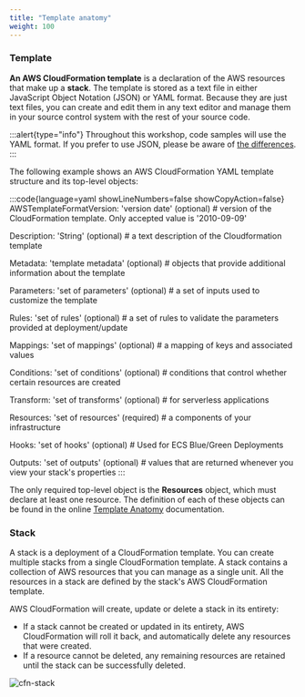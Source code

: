 ```yaml
---
title: "Template anatomy"
weight: 100
---
```


### Template

**An AWS CloudFormation template** is a declaration of the AWS resources that make up a **stack**.
The template is stored as a text file in either JavaScript Object Notation (JSON) or YAML format.
Because they are just text files, you can create and edit them in any text editor and manage them in your source control
system with the rest of your source code.

:::alert{type="info"}
Throughout this workshop, code samples will use the YAML format. If you prefer to use JSON, please be aware
of [the differences](https://docs.aws.amazon.com/AWSCloudFormation/latest/UserGuide/template-formats.html).
:::

The following example shows an AWS CloudFormation YAML template structure and its top-level objects:

:::code{language=yaml showLineNumbers=false showCopyAction=false}
AWSTemplateFormatVersion: 'version date' (optional) # version of the CloudFormation template. Only accepted value is '2010-09-09'

Description: 'String' (optional) # a text description of the Cloudformation template

Metadata: 'template metadata' (optional) # objects that provide additional information about the template

Parameters: 'set of parameters' (optional) # a set of inputs used to customize the template

Rules: 'set of rules' (optional) # a set of rules to validate the parameters provided at deployment/update

Mappings: 'set of mappings' (optional) # a mapping of keys and associated values

Conditions: 'set of conditions' (optional) # conditions that control whether certain resources are created

Transform: 'set of transforms' (optional) # for serverless applications

Resources: 'set of resources' (required) # a components of your infrastructure

Hooks: 'set of hooks' (optional) # Used for ECS Blue/Green Deployments

Outputs: 'set of outputs' (optional) # values that are returned whenever you view your stack's properties
:::

The only required top-level object is the **Resources** object, which must declare at least one resource.
The definition of each of these objects can be found in the online [Template Anatomy](https://docs.aws.amazon.com/AWSCloudFormation/latest/UserGuide/template-anatomy.html) documentation.

### Stack

A stack is a deployment of a CloudFormation template. You can create multiple stacks from a single CloudFormation
template. A stack contains a collection of AWS resources that you can manage as a single unit. All the resources in
a stack are defined by the stack's AWS CloudFormation template.

AWS CloudFormation will create, update or delete a stack in its entirety:

  * If a stack cannot be created or updated in its entirety, AWS CloudFormation will roll it back, and automatically delete any resources that were created.
  * If a resource cannot be deleted, any remaining resources are retained until the stack can be successfully deleted.

![cfn-stack](/static/basics/templates/template-anatomy/cfn-stack.png)
